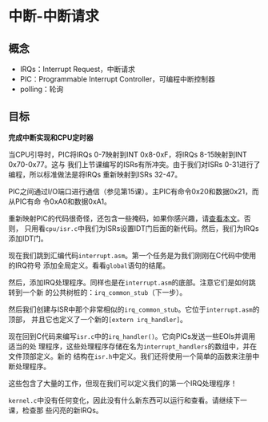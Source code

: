 # 中断-中断请求


## 概念

- IRQs：Interrupt Request，中断请求
- PIC：Programmable Interrupt Controller，可编程中断控制器
- polling：轮询


## 目标

**完成中断实现和CPU定时器**

当CPU引导时，PIC将IRQs 0-7映射到INT 0x8-0xF，将IRQs 8-15映射到INT 0x70-0x77。这与
我们上节课编写的ISRs有所冲突。由于我们对ISRs 0-31进行了编程，所以标准做法是将IRQs
重新映射到ISRs 32-47。

PIC之间通过I/O端口进行通信（参见第15课）。主PIC有命令0x20和数据0x21，而从PIC有命
令0xA0和数据0xA1。

重新映射PIC的代码很奇怪，还包含一些掩码，如果你感兴趣，请[查看本文](https://wiki.osdev.org/PIC)。否则，
只用看`cpu/isr.c`中我们为ISRs设置IDT门后面的新代码。然后，我们为IRQs添加IDT门。

现在我们跳到汇编代码`interrupt.asm`。第一个任务是为我们刚刚在C代码中使用的IRQ符号
添加全局定义。看看`global`语句的结尾。

然后，添加IRQ处理程序。同样也是在`interrupt.asm`的底部。注意它们是如何跳转到一个新
的公共树桩的：`irq_common_stub`（下一步）。

然后我们创建与ISR中那个非常相似的`irq_common_stub`。它位于`interrupt.asm`的顶部，
并且它也定义了一个新的`[extern irq_handler]`。

现在回到C代码来编写`isr.c`中的`irq_handler()`。它向PICs发送一些EOIs并调用适当的处
理程序，这些处理程序存储在名为`interrupt_handlers`的数组中，并在文件顶部定义。新的
结构在`isr.h`中定义。我们还将使用一个简单的函数来注册中断处理程序。

这些包含了大量的工作，但现在我们可以定义我们的第一个IRQ处理程序！

`kernel.c`中没有任何变化，因此没有什么新东西可以运行和查看。请继续下一课，检查那
些闪亮的新IRQs。
